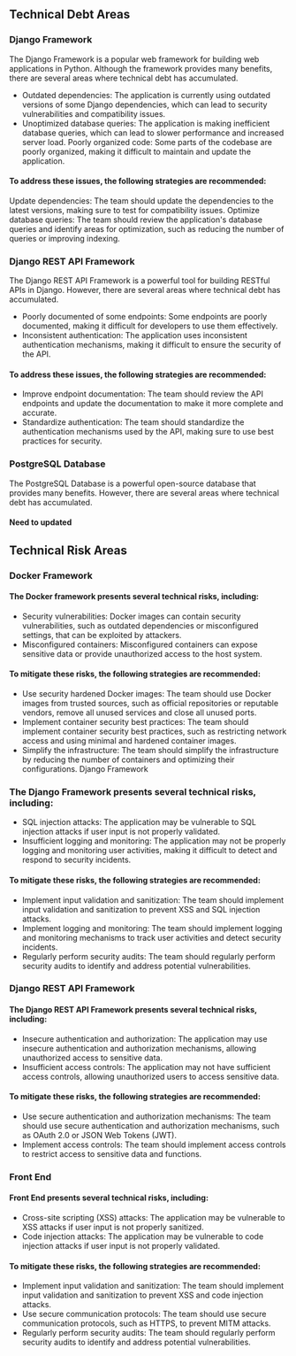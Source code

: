 ## Technical Debt Areas

### Django Framework

The Django Framework is a popular web framework for building web applications in
Python. Although the framework provides many benefits, there are several areas
where technical debt has accumulated.

* Outdated dependencies: The application is currently using outdated versions of
  some Django dependencies, which can lead to security vulnerabilities and
  compatibility issues.
* Unoptimized database queries: The application is making inefficient database
  queries, which can lead to slower performance and increased server load.
  Poorly organized code: Some parts of the codebase are poorly organized, making
  it difficult to maintain and update the application.

#### To address these issues, the following strategies are recommended:

Update dependencies: The team should update the dependencies to the latest
versions, making sure to test for compatibility issues.
Optimize database queries: The team should review the application's database
queries and identify areas for optimization, such as reducing the number of
queries or improving indexing.

### Django REST API Framework

The Django REST API Framework is a powerful tool for building RESTful APIs in
Django. However, there are several areas where technical debt has accumulated.

* Poorly documented of some endpoints: Some endpoints are poorly documented,
  making it difficult for developers to use them effectively.
* Inconsistent authentication: The application uses inconsistent authentication
  mechanisms, making it difficult to ensure the security of the API.

#### To address these issues, the following strategies are recommended:

* Improve endpoint documentation: The team should review the API endpoints and
  update the documentation to make it more complete and accurate.
* Standardize authentication: The team should standardize the authentication
  mechanisms used by the API, making sure to use best practices for security.

### PostgreSQL Database

The PostgreSQL Database is a powerful open-source database that provides many
benefits. However, there are several areas where technical debt has accumulated.

#### Need to updated

## Technical Risk Areas

### Docker Framework

#### The Docker framework presents several technical risks, including:

* Security vulnerabilities: Docker images can contain security vulnerabilities,
  such as outdated dependencies or misconfigured settings, that can be exploited
  by attackers.
* Misconfigured containers: Misconfigured containers can expose sensitive
  data or provide unauthorized access to the host system.

#### To mitigate these risks, the following strategies are recommended:

* Use security hardened Docker images: The team should use Docker images from
  trusted sources, such as official repositories or reputable vendors,
  remove all unused services and close all unused ports.
* Implement container security best practices: The team should implement
  container security best practices, such as restricting network access and
  using minimal
  and hardened container images.
* Simplify the infrastructure: The team should simplify the infrastructure by
  reducing the number of containers and optimizing their configurations.
  Django Framework

### The Django Framework presents several technical risks, including:

* SQL injection attacks: The application may be vulnerable to SQL injection
  attacks if user input is not properly validated.
* Insufficient logging and monitoring: The application may not be properly
  logging and monitoring user activities, making it difficult to detect and
  respond to security incidents.

#### To mitigate these risks, the following strategies are recommended:

* Implement input validation and sanitization: The team should implement input
  validation and sanitization to prevent XSS and SQL injection attacks.
* Implement logging and monitoring: The team should implement logging and
  monitoring mechanisms to track user activities and detect security incidents.
* Regularly perform security audits: The team should regularly perform security
  audits to identify and address potential vulnerabilities.

### Django REST API Framework

#### The Django REST API Framework presents several technical risks, including:

* Insecure authentication and authorization: The application may use insecure
  authentication and authorization mechanisms, allowing unauthorized access to
  sensitive data.
* Insufficient access controls: The application may not have sufficient access
  controls, allowing unauthorized users to access sensitive data.

#### To mitigate these risks, the following strategies are recommended:

* Use secure authentication and authorization mechanisms: The team should use
  secure authentication and authorization mechanisms, such as OAuth 2.0 or JSON
  Web Tokens (JWT).
* Implement access controls: The team should implement access controls to
  restrict access to sensitive data and functions.

### Front End

#### Front End presents several technical risks, including:

* Cross-site scripting (XSS) attacks: The application may be vulnerable to
  XSS attacks if user input is not properly sanitized.
* Code injection attacks: The application may be vulnerable to code injection
  attacks if user input is not properly validated.

#### To mitigate these risks, the following strategies are recommended:

* Implement input validation and sanitization: The team should implement
  input validation and sanitization to prevent XSS and code injection attacks.
* Use secure communication protocols: The team should use secure
  communication protocols, such as HTTPS, to prevent MITM attacks.
* Regularly perform security audits: The team should regularly perform
  security audits to identify and address potential vulnerabilities.
